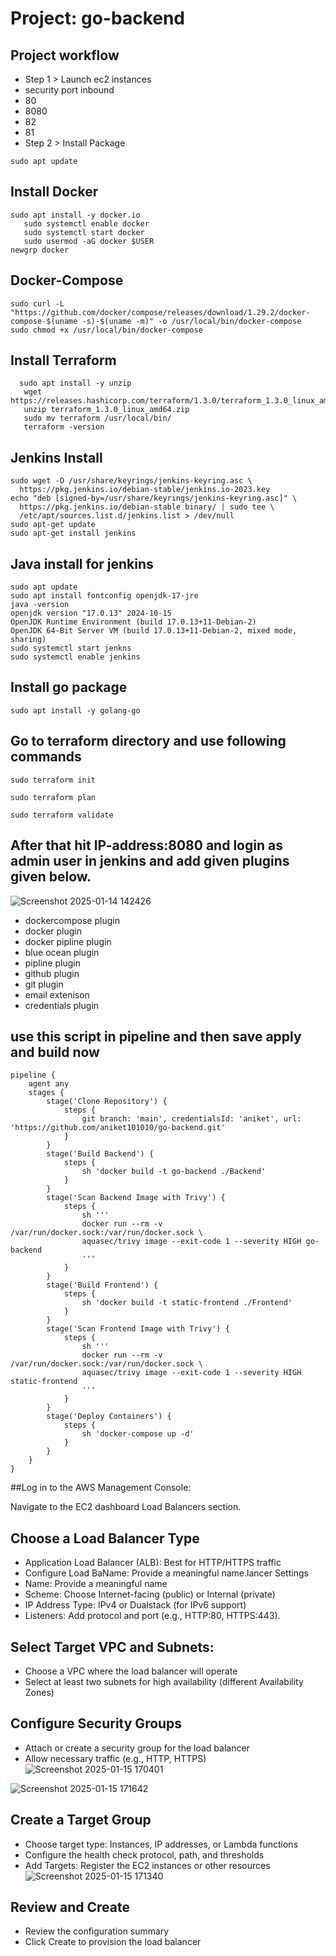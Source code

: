 # Project: go-backend
## Project workflow
- Step 1 > Launch ec2 instances
- security port inbound
- 80  
- 8080 
- 82
- 81
-  Step 2 > Install Package 
````
sudo apt update
````
## Install Docker
````
sudo apt install -y docker.io 
   sudo systemctl enable docker
   sudo systemctl start docker
   sudo usermod -aG docker $USER
newgrp docker
````
## Docker-Compose

````
sudo curl -L "https://github.com/docker/compose/releases/download/1.29.2/docker-compose-$(uname -s)-$(uname -m)" -o /usr/local/bin/docker-compose
sudo chmod +x /usr/local/bin/docker-compose
````
 ## Install Terraform
````
  sudo apt install -y unzip
   wget https://releases.hashicorp.com/terraform/1.3.0/terraform_1.3.0_linux_amd64.zip
   unzip terraform_1.3.0_linux_amd64.zip
   sudo mv terraform /usr/local/bin/
   terraform -version
````
## Jenkins Install
````
sudo wget -O /usr/share/keyrings/jenkins-keyring.asc \
  https://pkg.jenkins.io/debian-stable/jenkins.io-2023.key
echo "deb [signed-by=/usr/share/keyrings/jenkins-keyring.asc]" \
  https://pkg.jenkins.io/debian-stable binary/ | sudo tee \
  /etc/apt/sources.list.d/jenkins.list > /dev/null
sudo apt-get update
sudo apt-get install jenkins
````
## Java install for jenkins
````
sudo apt update
sudo apt install fontconfig openjdk-17-jre
java -version
openjdk version "17.0.13" 2024-10-15
OpenJDK Runtime Environment (build 17.0.13+11-Debian-2)
OpenJDK 64-Bit Server VM (build 17.0.13+11-Debian-2, mixed mode, sharing)
sudo systemctl start jenkns
sudo systemctl enable jenkins

````
## Install go package
````
sudo apt install -y golang-go
````

## Go to terraform directory and use following commands

````
sudo terraform init
````
````
sudo terraform plan
````
````
sudo terraform validate
````

## After that hit IP-address:8080 and login as admin user in jenkins and add given plugins given below.
![Screenshot 2025-01-14 142426](https://github.com/user-attachments/assets/2f9139ac-ff81-486f-a0fe-2f5112a715a4)

- dockercompose plugin
- docker plugin
- docker pipline plugin
- blue ocean plugin
- pipline plugin
- github plugin
- git plugin
- email extenison
- credentials plugin

## use this script in pipeline and then save apply and build now

````
pipeline {
    agent any
    stages {
        stage('Clone Repository') {
            steps {
                git branch: 'main', credentialsId: 'aniket', url: 'https://github.com/aniket101010/go-backend.git'
            }
        }
        stage('Build Backend') {
            steps {
                sh 'docker build -t go-backend ./Backend'
            }
        }
        stage('Scan Backend Image with Trivy') {
            steps {
                sh '''
                docker run --rm -v /var/run/docker.sock:/var/run/docker.sock \
                aquasec/trivy image --exit-code 1 --severity HIGH go-backend
                '''
            }
        }
        stage('Build Frontend') {
            steps {
                sh 'docker build -t static-frontend ./Frontend'
            }
        }
        stage('Scan Frontend Image with Trivy') {
            steps {
                sh '''
                docker run --rm -v /var/run/docker.sock:/var/run/docker.sock \
                aquasec/trivy image --exit-code 1 --severity HIGH static-frontend
                '''
            }
        }
        stage('Deploy Containers') {
            steps {
                sh 'docker-compose up -d'
            }
        }
    }
}
````
##Log in to the AWS Management Console:

Navigate to the EC2 dashboard  Load Balancers section.
## Choose a Load Balancer Type
- Application Load Balancer (ALB): Best for HTTP/HTTPS traffic
- Configure Load BaName: Provide a meaningful name.lancer Settings
- Name: Provide a meaningful name
- Scheme: Choose Internet-facing (public) or Internal (private)
- IP Address Type: IPv4 or Dualstack (for IPv6 support)
- Listeners: Add protocol and port (e.g., HTTP:80, HTTPS:443).
## Select Target VPC and Subnets:
- Choose a VPC where the load balancer will operate
- Select at least two subnets for high availability (different Availability Zones)
## Configure Security Groups
- Attach or create a security group for the load balancer
- Allow necessary traffic (e.g., HTTP, HTTPS)
  ![Screenshot 2025-01-15 170401](https://github.com/user-attachments/assets/bd385e8e-076c-46b2-9f42-3a0d06271b00)
  
![Screenshot 2025-01-15 171642](https://github.com/user-attachments/assets/ba87ea0c-7214-4ab1-b1ce-a8a5a4ce79c1)

## Create a Target Group
- Choose target type: Instances, IP addresses, or Lambda functions
- Configure the health check protocol, path, and thresholds
-  Add Targets: Register the EC2 instances or other resources
  ![Screenshot 2025-01-15 171340](https://github.com/user-attachments/assets/7cb152ca-5d1d-4776-b701-875cead9a7be)

## Review and Create
- Review the configuration summary
- Click Create to provision the load balancer




